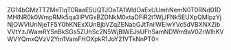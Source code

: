 ZG14bGMzTTZMeTlqT0RaaE5UQTJOaTA1WldOaExUUmhNemN0T0RNd01DMHlNR0k0WmpRMk5qa3lPVGxBZDNkM0xtaDFiR2t1WjJFNk5EUXpQMlpzYjNjOWVIUnNjeTF5Y0hKNExXUnBjbVZqZENabGJtTnllWEIwYVc5dVBXNXZibVVtYzJWamRYSnBkSGs5ZUhSc2N5WjBlWEJsUFhSamNDWm9aV0ZrWlhKVWVYQmxQVzV2Ym1VamFHOXpkR1JoY21VTkNnPT0=
